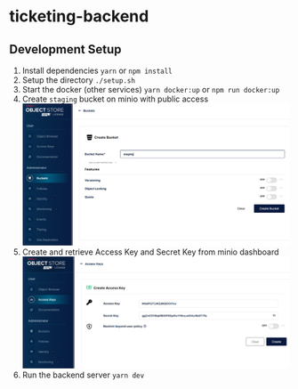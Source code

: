 # ticketing-backend

## Development Setup

1. Install dependencies
   `yarn` or `npm install`
2. Setup the directory
   `./setup.sh`
3. Start the docker (other services)
   `yarn docker:up` or `npm run docker:up`
4. Create `staging` bucket on minio with public access
   ![alt text](docs/S3-bucket.png)
5. Create and retrieve Access Key and Secret Key from minio dashboard
   ![alt text](docs/S3-keys.png)
6. Run the backend server
   `yarn dev`